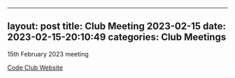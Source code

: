 
---
layout: post
title:  Club Meeting 2023-02-15
date:   2023-02-15-20:10:49
categories: Club Meetings
---
15th February 2023 meeting

[Code Club Website](https://lichfield-code-club.github.io/)

